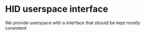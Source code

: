 
# HID userspace interface

We provide userspace with a interface that should be kept mostly consistent
